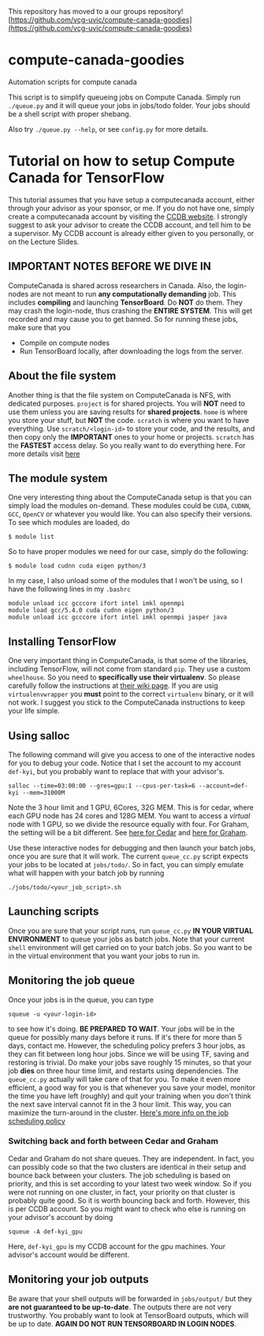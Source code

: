 This repository has moved to a our groups repository!
[https://github.com/vcg-uvic/compute-canada-goodies](https://github.com/vcg-uvic/compute-canada-goodies)

# compute-canada-goodies
Automation scripts for compute canada

This script is to simplify queueing jobs on Compute Canada.
Simply run `./queue.py` and it will queue your jobs in jobs/todo folder.
Your jobs should be a shell script with proper shebang.

Also try `./queue.py --help`, or see `config.py` for more details.

# Tutorial on how to setup Compute Canada for TensorFlow

This tutorial assumes that you have setup a computecanada account, either through your advisor as your sponsor, or me. If you do not have one, simply create a computecanada account by visiting the [CCDB website](https://ccdb.computecanada.ca). I strongly suggest to ask your advisor to create the CCDB account, and tell him to be a supervisor. My CCDB account is already either given to you personally, or on the Lecture Slides.

## IMPORTANT NOTES BEFORE WE DIVE IN

ComputeCanada is shared across researchers in Canada. Also, the login-nodes are not meant to run **any computationally demanding** job. This includes **compiling** and launching **TensorBoard**. Do **NOT** do them. They may crash the login-node, thus crashing the **ENTIRE SYSTEM**. This will get recorded and may cause you to get banned. So for running these jobs, make sure that you

- Compile on compute nodes
- Run TensorBoard locally, after downloading the logs from the server.

## About the file system

Another thing is that the file system on ComputeCanada is NFS, with dedicated purposes. `project` is for shared projects. You will **NOT** need to use them unless you are saving results for **shared projects**. `home` is where you store your stuff, but **NOT** the code. `scratch` is where you want to have everything. Use `scratch/<login-id>` to store your code, and the results, and then copy only the **IMPORTANT** ones to your home or projects. `scratch` has the **FASTEST** access delay. So you really want to do everything here. For more details visit [here](https://docs.computecanada.ca/wiki/Storage_and_file_management)

## The module system

One very interesting thing about the ComputeCanada setup is that you can simply load the modules on-demand. These modules could be `CUDA`, `CUDNN`, `GCC`, `OpenCV` or whatever you would like. You can also specify their versions. To see which modules are loaded, do
```
$ module list
```
So to have proper modules we need for our case, simply do the following:
```
$ module load cudnn cuda eigen python/3
```
In my case, I also unload some of the modules that I won't be using, so I have the following lines in my `.bashrc`
```
module unload icc gcccore ifort intel imkl openmpi
module load gcc/5.4.0 cuda cudnn eigen python/3
module unload icc gcccore ifort intel imkl openmpi jasper java
```

## Installing TensorFlow
One very important thing in ComputeCanada, is that some of the libraries, including TensorFlow, will not come from standard `pip`. They use a custom `wheelhouse`. So you need to **specifically use their virtualenv**. So please carefully follow the instructions at [their wiki page](https://docs.computecanada.ca/wiki/Tensorflow). If you are usig `virtualenvwrapper` you **must** point to the correct `virtualenv` binary, or it will not work. I suggest you stick to the ComputeCanada instructions to keep your life simple.

## Using salloc
The following command will give you access to one of the interactive nodes for you to debug your code. Notice that I set the account to my account `def-kyi`, but you probably want to replace that with your advisor's.
```
salloc --time=03:00:00 --gres=gpu:1 --cpus-per-task=6 --account=def-kyi --mem=31000M
```
Note the 3 hour limit and 1 GPU, 6Cores, 32G MEM. This is for cedar, where each GPU node has 24 cores and 128G MEM. You want to access a *virtual* node with 1 GPU, so we divide the resource equally with four. For Graham, the setting will be a bit different. See [here for Cedar](https://docs.computecanada.ca/wiki/Cedar) and [here for Graham](https://docs.computecanada.ca/wiki/Graham).

Use these interactive nodes for debugging and then launch your batch jobs, once you are sure that it will work. The current `queue_cc.py` script expects your jobs to be located at `jobs/todo/`. So in fact, you can simply emulate what will happen with your batch job by running
```
./jobs/todo/<your_job_script>.sh
```

## Launching scripts
Once you are sure that your script runs, run `queue_cc.py` **IN YOUR VIRTUAL ENVIRONMENT** to queue your jobs as batch jobs. Note that your current `shell` environment will get carried on to your batch jobs. So you want to be in the virtual environment that you want your jobs to run in.

## Monitoring the job queue
Once your jobs is in the queue, you can type
```
squeue -u <your-login-id>
```
to see how it's doing. **BE PREPARED TO WAIT**. Your jobs will be in the queue for possibly many days before it runs. If it's there for more than 5 days, contact me. However, the scheduling policy prefers 3 hour jobs, as they can fit between long hour jobs. Since we will be using TF, saving and restoring is trivial. Do make your jobs save roughly 15 minutes, so that your job **dies** on three hour time limit, and restarts using dependencies. The `queue_cc.py` actually will take care of that for you. To make it even more efficient, a good way for you is that whenever you save your model, monitor the time you have left (roughly) and quit your training when you don't think the next save interval cannot fit in the 3 hour limit. This way, you can maximize the turn-around in the cluster. [Here's more info on the job scheduling policy](https://docs.computecanada.ca/wiki/Job_scheduling_policies)

### Switching back and forth between Cedar and Graham

Cedar and Graham do not share queues. They are independent. In fact, you can possibly code so that the two clusters are identical in their setup and bounce back between your clusters. The job scheduling is based on priority, and this is set according to your latest two week window. So if you were not running on one cluster, in fact, your priority on that cluster is probably quite good. So it is worth bouncing back and forth. However, this is per CCDB account. So you might want to check who else is running on your advisor's account by doing
```
squeue -A def-kyi_gpu
```
Here, `def-kyi_gpu` is my CCDB account for the gpu machines. Your advisor's account would be different.

## Monitoring your job outputs
Be aware that your shell outputs will be forwarded in `jobs/output/` but they **are not guaranteed to be up-to-date**. The outputs there are not very trustworthy. You probably want to look at TensorBoard outputs, which will be up to date. **AGAIN DO NOT RUN TENSORBOARD IN LOGIN NODES**.



